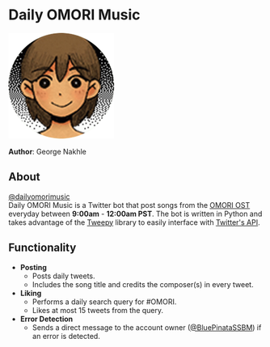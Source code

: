 # Daily OMORI Music

![Daily_OMORI_Music_logo](pics/dailyomorimusic-pfp.png)

**Author**: George Nakhle

## About

[@dailyomorimusic](https://twitter.com/dailyomorimusic) \
Daily OMORI Music is a Twitter bot that post songs from the [OMORI OST](https://open.spotify.com/artist/4DoTDDfW3gkeyb06XrIHlg) everyday between **9:00am** - **12:00am PST**. The bot is written in Python and takes advantage of the [Tweepy](https://github.com/tweepy/tweepy) library to easily interface with [Twitter's API](https://developer.twitter.com/en/docs/twitter-api).

## Functionality

- **Posting**
  - Posts daily tweets.
  - Includes the song title and credits the composer(s) in every tweet.
- **Liking**
  - Performs a daily search query for #OMORI.
  - Likes at most 15 tweets from the query.
- **Error Detection**
  - Sends a direct message to the account owner ([@BluePinataSSBM](https://twitter.com/bluepinatassbm)) if an error is detected.
